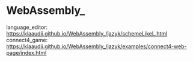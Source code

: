 # WebAssembly_

language_editor: https://klaaudii.github.io/WebAssembly_/jazyk/schemeLikeL.html
connect4_game: https://klaaudii.github.io/WebAssembly_/jazyk/examples/connect4-web-page/index.html
